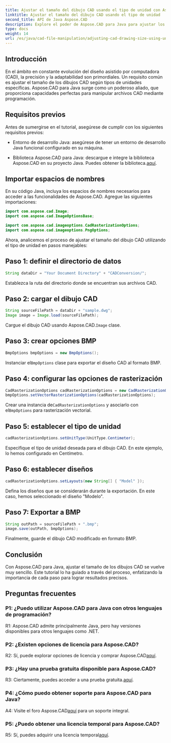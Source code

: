 ```yaml
---
title: Ajustar el tamaño del dibujo CAD usando el tipo de unidad con Aspose.CAD para Java
linktitle: Ajustar el tamaño del dibujo CAD usando el tipo de unidad
second_title: API de Java Aspose.CAD
description: Explore el poder de Aspose.CAD para Java para ajustar los tamaños de los dibujos CAD sin esfuerzo. Siga nuestra guía paso a paso para obtener precisión y adaptabilidad.
type: docs
weight: 14
url: /es/java/cad-file-manipulation/adjusting-cad-drawing-size-using-unit-type/
---
```

## Introducción

En el ámbito en constante evolución del diseño asistido por computadora (CAD), la precisión y la adaptabilidad son primordiales. Un requisito común es ajustar el tamaño de los dibujos CAD según tipos de unidades específicas. Aspose.CAD para Java surge como un poderoso aliado, que proporciona capacidades perfectas para manipular archivos CAD mediante programación.

## Requisitos previos

Antes de sumergirse en el tutorial, asegúrese de cumplir con los siguientes requisitos previos:

- Entorno de desarrollo Java: asegúrese de tener un entorno de desarrollo Java funcional configurado en su máquina.

-  Biblioteca Aspose.CAD para Java: descargue e integre la biblioteca Aspose.CAD en su proyecto Java. Puedes obtener la biblioteca.[aquí](https://releases.aspose.com/cad/java/).

## Importar espacios de nombres

En su código Java, incluya los espacios de nombres necesarios para acceder a las funcionalidades de Aspose.CAD. Agregue las siguientes importaciones:

```java
import com.aspose.cad.Image;
import com.aspose.cad.ImageOptionsBase;

import com.aspose.cad.imageoptions.CadRasterizationOptions;
import com.aspose.cad.imageoptions.PngOptions;
```

Ahora, analicemos el proceso de ajustar el tamaño del dibujo CAD utilizando el tipo de unidad en pasos manejables:

## Paso 1: definir el directorio de datos

```java
String dataDir = "Your Document Directory" + "CADConversion/";
```

Establezca la ruta del directorio donde se encuentran sus archivos CAD.

## Paso 2: cargar el dibujo CAD

```java
String sourceFilePath = dataDir + "sample.dwg";
Image image = Image.load(sourceFilePath);
```

 Cargue el dibujo CAD usando Aspose.CAD.`Image` clase.

## Paso 3: crear opciones BMP

```java
BmpOptions bmpOptions = new BmpOptions();
```

 Instanciar el`BmpOptions` clase para exportar el diseño CAD al formato BMP.

## Paso 4: configurar las opciones de rasterización

```java
CadRasterizationOptions cadRasterizationOptions = new CadRasterizationOptions();
bmpOptions.setVectorRasterizationOptions(cadRasterizationOptions);
```

 Crear una instancia de`CadRasterizationOptions` y asociarlo con el`BmpOptions` para rasterización vectorial.

## Paso 5: establecer el tipo de unidad

```java
cadRasterizationOptions.setUnitType(UnitType.Centimeter);
```

Especifique el tipo de unidad deseada para el dibujo CAD. En este ejemplo, lo hemos configurado en Centímetro.

## Paso 6: establecer diseños

```java
cadRasterizationOptions.setLayouts(new String[] { "Model" });
```

Defina los diseños que se considerarán durante la exportación. En este caso, hemos seleccionado el diseño "Modelo".

## Paso 7: Exportar a BMP

```java
String outPath = sourceFilePath + ".bmp";
image.save(outPath, bmpOptions);
```

Finalmente, guarde el dibujo CAD modificado en formato BMP.

## Conclusión

Con Aspose.CAD para Java, ajustar el tamaño de los dibujos CAD se vuelve muy sencillo. Este tutorial lo ha guiado a través del proceso, enfatizando la importancia de cada paso para lograr resultados precisos.

## Preguntas frecuentes

### P1: ¿Puedo utilizar Aspose.CAD para Java con otros lenguajes de programación?

R1: Aspose.CAD admite principalmente Java, pero hay versiones disponibles para otros lenguajes como .NET.

### P2: ¿Existen opciones de licencia para Aspose.CAD?

 R2: Sí, puede explorar opciones de licencia y comprar Aspose.CAD[aquí](https://purchase.aspose.com/buy).

### P3: ¿Hay una prueba gratuita disponible para Aspose.CAD?

 R3: Ciertamente, puedes acceder a una prueba gratuita.[aquí](https://releases.aspose.com/).

### P4: ¿Cómo puedo obtener soporte para Aspose.CAD para Java?

 A4: Visite el foro Aspose.CAD[aquí](https://forum.aspose.com/c/cad/19) para un soporte integral.

### P5: ¿Puedo obtener una licencia temporal para Aspose.CAD?

 R5: Sí, puedes adquirir una licencia temporal[aquí](https://purchase.aspose.com/temporary-license/).
